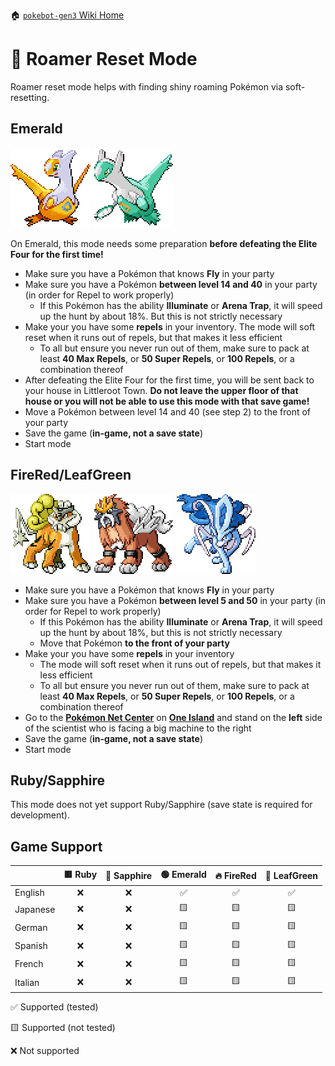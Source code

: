 🏠 [`pokebot-gen3` Wiki Home](../Readme.md)

# 🏃 Roamer Reset Mode
Roamer reset mode helps with finding shiny roaming Pokémon via soft-resetting.

## Emerald
![](../../sprites/pokemon/shiny/Latias.png)
![](../../sprites/pokemon/shiny/Latios.png)

On Emerald, this mode needs some preparation **before defeating the Elite Four for the first time!**

- Make sure you have a Pokémon that knows **Fly** in your party
- Make sure you have a Pokémon **between level 14 and 40** in your party (in order for Repel to work properly)
   - If this Pokémon has the ability **Illuminate** or **Arena Trap**, it will speed up the hunt by about 18%. But this is not strictly necessary
- Make your you have some **repels** in your inventory. The mode will soft reset when it runs out of repels, but that makes it less efficient
   - To all but ensure you never run out of them, make sure to pack at least **40 Max Repels**, or **50 Super Repels**, or **100 Repels**, or a combination thereof
- After defeating the Elite Four for the first time, you will be sent back to your house in Littleroot Town. **Do not leave the upper floor of that house or you will not be able to use this mode with that save game!**
- Move a Pokémon between level 14 and 40 (see step 2) to the front of your party
- Save the game (**in-game, not a save state**)
- Start mode


## FireRed/LeafGreen
![](../../sprites/pokemon/shiny/Raikou.png)
![](../../sprites/pokemon/shiny/Entei.png)
![](../../sprites/pokemon/shiny/Suicune.png)

- Make sure you have a Pokémon that knows **Fly** in your party
- Make sure you have a Pokémon **between level 5 and 50** in your party (in order for Repel to work properly)
   - If this Pokémon has the ability **Illuminate** or **Arena Trap**, it will speed up the hunt by about 18%, but this is not strictly necessary
   - Move that Pokémon **to the front of your party**
- Make your you have some **repels** in your inventory
  - The mode will soft reset when it runs out of repels, but that makes it less efficient 
  - To all but ensure you never run out of them, make sure to pack at least **40 Max Repels**, or **50 Super Repels**, or **100 Repels**, or a combination thereof
- Go to the [**Pokémon Net Center**](https://bulbapedia.bulbagarden.net/wiki/Pok%C3%A9mon_Network_Center) on [**One Island**](https://bulbapedia.bulbagarden.net/wiki/One_Island_(town)) and stand on the **left** side of the scientist who is facing a big machine to the right
- Save the game (**in-game, not a save state**)
- Start mode


## Ruby/Sapphire

This mode does not yet support Ruby/Sapphire (save state is required for development).

## Game Support
|          | 🟥 Ruby | 🔷 Sapphire | 🟢 Emerald | 🔥 FireRed | 🌿 LeafGreen |
|:---------|:-------:|:-----------:|:----------:|:----------:|:------------:|
| English  |    ❌    |      ❌      |     ✅      |     ✅      |      ✅       |
| Japanese |    ❌    |      ❌      |     🟨     |     🟨     |      🟨      |
| German   |    ❌    |      ❌      |     🟨     |     🟨     |      🟨      |
| Spanish  |    ❌    |      ❌      |     🟨     |     🟨     |      🟨      |
| French   |    ❌    |      ❌      |     🟨     |     🟨     |      🟨      |
| Italian  |    ❌    |      ❌      |     🟨     |     🟨     |      🟨      |

✅ Supported (tested)

🟨 Supported (not tested)

❌ Not supported